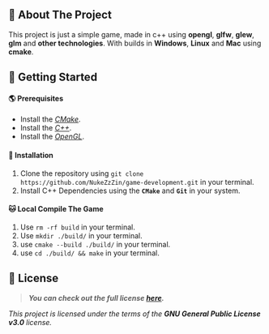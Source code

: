 ## 🌌 About The Project

This project is just a simple game, made in c++ using **opengl**, **glfw**, **glew**, **glm** and **other technologies**. With builds in **Windows**, **Linux** and **Mac** using **cmake**.

## 🚀 Getting Started

#### 🌎 Prerequisites
- Install the [_CMake_](https://cmake.org/).
- Install the [_C++_](https://isocpp.org/).
- Install the [_OpenGL_](https://www.opengl.org/).

#### 🚚 Installation
1. Clone the repository using `git clone https://github.com/NukeZzZin/game-development.git` in your terminal.
2. Install C++ Dependencies using the **`CMake`** and **`Git`** in your system.

#### 🐱‍ Local Compile The Game
1. Use `rm -rf build` in your terminal.
2. Use `mkdir ./build/` in your terminal.
3. use `cmake --build ./build/` in your terminal.
4. use `cd ./build/ && make` in your terminal.

## 📝 License

> ***You can check out the full license [**here**](https://github.com/NukeZzZin/game-development/blob/master/LICENSE).***

*This project is licensed under the terms of the **GNU General Public License v3.0** license.*
